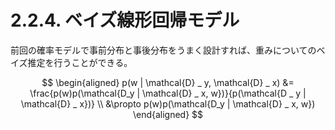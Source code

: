 # 2.2.4. ベイズ線形回帰モデル

前回の確率モデルで事前分布と事後分布をうまく設計すれば、重みについてのベイズ推定を行うことができる。

$$
\begin{aligned}
p(w | \mathcal{D} _ y, \mathcal{D} _ x) &= \frac{p(w)p(\mathcal{D_y | \mathcal{D} _ x, w})}{p(\mathcal{D _  y | \mathcal{D} _ x})} \\
&\propto p(w)p(\mathcal{D_y | \mathcal{D} _ x, w})
\end{aligned}
$$



